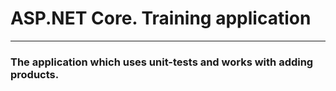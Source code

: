 # ASP.NET Core. Training application
***
### The application which uses unit-tests and works with adding products.
